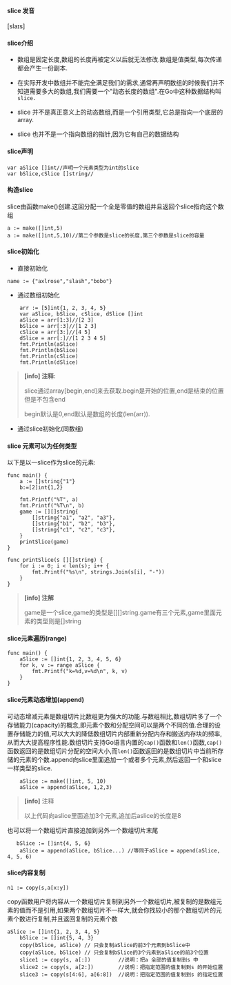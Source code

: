 #### slice 发音

\[slaɪs\]

#### slice介绍

* 数组是固定长度,数组的长度再被定义以后就无法修改.数组是值类型,每次传递都会产生一份副本.

* 在实际开发中数组并不能完全满足我们的需求,通常再声明数组的时候我们并不知道需要多大的数组,我们需要一个"动态长度的数组".在Go中这种数据结构叫`slice.`

* slice  并不是真正意义上的动态数组,而是一个引用类型,它总是指向一个底层的array.

* slice 也并不是一个指向数组的指针,因为它有自己的数据结构

#### slice声明

```
var aSlice []int//声明一个元素类型为int的slice
var bSlice,cSlice []string//
```

#### 构造slice

slice由函数make\(\)创建.这回分配一个全是零值的数组并且返回个slice指向这个数组

```
a := make([]int,5)
a := make([]int,5,10)//第二个参数是slice的长度,第三个参数是slice的容量
```

#### slice初始化

* 直接初始化

```
name := {"axlrose","slash","bobo"}
```

* 通过数组初始化

```
    arr := [5]int{1, 2, 3, 4, 5}
    var aSlice, bSlice, cSlice, dSlice []int
    aSlice = arr[1:3]//[2 3]
    bSlice = arr[:3]//[1 2 3]
    cSlice = arr[3:]//[4 5]
    dSlice = arr[:]//[1 2 3 4 5]
    fmt.Println(aSlice)
    fmt.Println(bSlice)
    fmt.Println(cSlice)
    fmt.Println(dSlice)
```

> **\[info\] 注释:**
>
> slice通过array\[begin,end\]来去获取.begin是开始的位置,end是结束的位置但是不包含end
>
> begin默认是0,end默认是数组的长度\(len\(arr\)\).

* 通过slice初始化\(同数组\)

#### slice 元素可以为任何类型

以下是以一slice作为slice的元素:

```
func main() {
    a := []string{"1"}
    b:=[2]int{1,2}

    fmt.Printf("%T", a)
    fmt.Printf("%T\n", b)
    game := [][]string{
        []string{"a1", "a2", "a3"},
        []string{"b1", "b2", "b3"},
        []string{"c1", "c2", "c3"},
    }
    printSlice(game)
}

func printSlice(s [][]string) {
    for i := 0; i < len(s); i++ {
        fmt.Printf("%s\n", strings.Join(s[i], "-"))
    }
}
```

> **\[info\] 注解**
>
> game是一个slice,game的类型是\[\]\[\]string.game有三个元素,game里面元素的类型则是\[\]string

#### slice元素遍历\(range\)

```
func main() {
    aSlice := []int{1, 2, 3, 4, 5, 6}
    for k, v := range aSlice {
        fmt.Printf("k=%d,v=%d\n", k, v)
    }
}
```

#### slice元素动态增加\(append\)

可动态增减元素是数组切片比数组更为强大的功能.与数组相比,数组切片多了一个存储能力\(capacity\)的概念,即元素个数和分配空间可以是两个不同的值.合理的设置存储能力的值,可以大大的降低数组切片内部重新分配内存和搬送内存块的频率,从而大大提高程序性能.数组切片支持Go语言内置的`cap()`函数和`len()`函数,`cap()`函数返回的是数组切片分配的空间大小,而`len()`函数返回的是数组切片中当前所存储的元素的个数.append向slice里面追加一个或者多个元素,然后返回一个和slice一样类型的slice.

```
    aSlice := make([]int, 5, 10)
    aSlice = append(aSlice, 1,2,3)
```

> **\[info\]** 注释
>
> 以上代码向aslice里面追加3个元素,追加后aslice的长度是8

也可以将一个数组切片直接追加到另外一个数组切片末尾

```
   bSlice := []int{4, 5, 6}
    aSlice = append(aSlice, bSlice...) //等同于aSlice = append(aSlice, 4, 5, 6)
```

#### slice内容复制

```
n1 := copy(s,a[x:y])
```

copy函数用户将内容从一个数组切片复制到另外一个数组切片,被复制的是数组元素的值而不是引用,如果两个数组切片不一样大,就会你找较小的那个数组切片的元素个数进行复制,并且返回复制的元素个数

```
aSlice := []int{1, 2, 3, 4, 5}
    bSlice := []int{5, 4, 3}
    copy(bSlice, aSlice) // 只会复制aSlice的前3个元素到bSlice中
    copy(aSlice, bSlice) // 只会复制bSlice的3个元素到aSlice的前3个位置
    slice1 := copy(s, a[:])         //说明：把a 全部的值复制到s 中
    slice2 := copy(s, a[2:])        //说明：把指定范围的值复制到s 的开始位置
    slice3 := copy(s[4:6], a[6:8])  //说明：把指定范围的值复制到s 的指定位置
```



